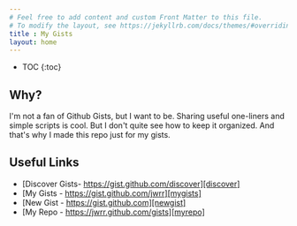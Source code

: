 ```yaml
---
# Feel free to add content and custom Front Matter to this file.
# To modify the layout, see https://jekyllrb.com/docs/themes/#overriding-theme-defaults
title : My Gists
layout: home
---
```


* TOC
{:toc}

Why?
----

I'm not a fan of Github Gists, but I want to be.  Sharing useful one-liners
and simple scripts is cool.  But I don't quite see how to keep it organized.
And that's why I made this repo just for my gists.

Useful Links
------------

- [Discover Gists- https://gist.github.com/discover][discover]
- [My Gists - https://gist.github.com/jwrr][mygists]
- [New Gist - https://gist.github.com][newgist]
- [My Repo - https://jwrr.github.com/gists][myrepo]

[discover]: https://gist.github.com/discover 
[mygists]:  https://gist.github.com/jwrr
[myrepo]:   https://github.com/jwrr/gists
[newgist]:  https://gist.github.com




